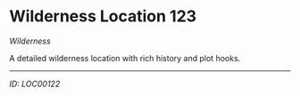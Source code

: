 # Wilderness Location 123

*Wilderness*

A detailed wilderness location with rich history and plot hooks.

---
*ID: LOC00122*